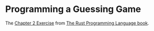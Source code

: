 # Programming a Guessing Game
The [Chapter 2 Exercise](https://doc.rust-lang.org/book/ch02-00-guessing-game-tutorial.html) from [The Rust Programming Language book](https://doc.rust-lang.org/book/).